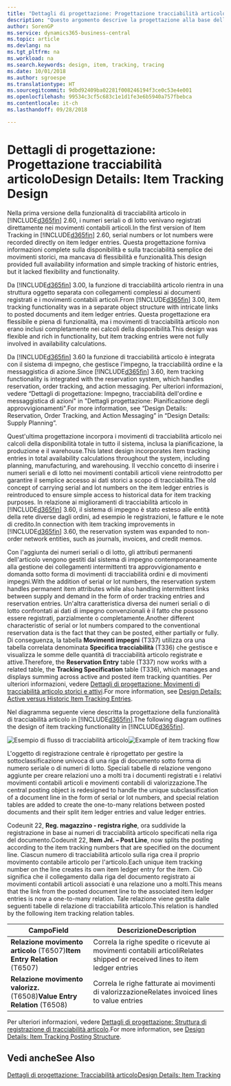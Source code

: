 ```yaml
---
title: "Dettagli di progettazione: Progettazione tracciabilità articolo | Microsoft Docs"
description: "Questo argomento descrive la progettazione alla base della tracciabilità articolo in Business Central."
author: SorenGP
ms.service: dynamics365-business-central
ms.topic: article
ms.devlang: na
ms.tgt_pltfrm: na
ms.workload: na
ms.search.keywords: design, item, tracking, tracing
ms.date: 10/01/2018
ms.author: sgroespe
ms.translationtype: HT
ms.sourcegitcommit: 9dbd92409ba02281f008246194f3ce0c53e4e001
ms.openlocfilehash: 99534c3cf5c683c1e1d1fe3e6b5940a757fbebca
ms.contentlocale: it-ch
ms.lasthandoff: 09/28/2018

---
```

# <a name="design-details-item-tracking-design"></a><span data-ttu-id="31d5e-103">Dettagli di progettazione: Progettazione tracciabilità articolo</span><span class="sxs-lookup"><span data-stu-id="31d5e-103">Design Details: Item Tracking Design</span></span>
<span data-ttu-id="31d5e-104">Nella prima versione della funzionalità di tracciabilità articolo in [!INCLUDE[d365fin](includes/d365fin_md.md)] 2.60, i numeri seriali o di lotto venivano registrati direttamente nei movimenti contabili articoli.</span><span class="sxs-lookup"><span data-stu-id="31d5e-104">In the first version of Item Tracking in [!INCLUDE[d365fin](includes/d365fin_md.md)] 2.60, serial numbers or lot numbers were recorded directly on item ledger entries.</span></span> <span data-ttu-id="31d5e-105">Questa progettazione forniva informazioni complete sulla disponibilità e sulla tracciabilità semplice dei movimenti storici, ma mancava di flessibilità e funzionalità.</span><span class="sxs-lookup"><span data-stu-id="31d5e-105">This design provided full availability information and simple tracking of historic entries, but it lacked flexibility and functionality.</span></span>  

<span data-ttu-id="31d5e-106">Da [!INCLUDE[d365fin](includes/d365fin_md.md)] 3.00, la funzione di tracciabilità articolo rientra in una struttura oggetto separata con collegamenti complessi ai documenti registrati e i movimenti contabili articoli.</span><span class="sxs-lookup"><span data-stu-id="31d5e-106">From [!INCLUDE[d365fin](includes/d365fin_md.md)] 3.00, item tracking functionality was in a separate object structure with intricate links to posted documents and item ledger entries.</span></span> <span data-ttu-id="31d5e-107">Questa progettazione era flessibile e piena di funzionalità, ma i movimenti di tracciabilità articolo non erano inclusi completamente nei calcoli della disponibilità.</span><span class="sxs-lookup"><span data-stu-id="31d5e-107">This design was flexible and rich in functionality, but item tracking entries were not fully involved in availability calculations.</span></span>  

<span data-ttu-id="31d5e-108">Da [!INCLUDE[d365fin](includes/d365fin_md.md)] 3.60 la funzione di tracciabilità articolo è integrata con il sistema di impegno, che gestisce l'impegno, la tracciabilità ordine e la messaggistica di azione.</span><span class="sxs-lookup"><span data-stu-id="31d5e-108">Since [!INCLUDE[d365fin](includes/d365fin_md.md)] 3.60, item tracking functionality is integrated with the reservation system, which handles reservation, order tracking, and action messaging.</span></span> <span data-ttu-id="31d5e-109">Per ulteriori informazioni, vedere “Dettagli di progettazione: Impegno, tracciabilità dell'ordine e messaggistica di azioni" in "Dettagli progettazione: Pianificazione degli approvvigionamenti".</span><span class="sxs-lookup"><span data-stu-id="31d5e-109">For more information, see “Design Details: Reservation, Order Tracking, and Action Messaging” in “Design Details: Supply Planning”.</span></span>  

<span data-ttu-id="31d5e-110">Quest'ultima progettazione incorpora i movimenti di tracciabilità articolo nei calcoli della disponibilità totale in tutto il sistema, inclusa la pianificazione, la produzione e il warehouse.</span><span class="sxs-lookup"><span data-stu-id="31d5e-110">This latest design incorporates item tracking entries in total availability calculations throughout the system, including planning, manufacturing, and warehousing.</span></span> <span data-ttu-id="31d5e-111">Il vecchio concetto di inserire i numeri seriali e di lotto nei movimenti contabili articoli viene reintrodotto per garantire il semplice accesso ai dati storici a scopo di tracciabilità.</span><span class="sxs-lookup"><span data-stu-id="31d5e-111">The old concept of carrying serial and lot numbers on the item ledger entries is reintroduced to ensure simple access to historical data for item tracking purposes.</span></span> <span data-ttu-id="31d5e-112">In relazione ai miglioramenti di tracciabilità articolo in [!INCLUDE[d365fin](includes/d365fin_md.md)] 3.60, il sistema di impegno è stato esteso alle entità della rete diverse dagli ordini, ad esempio le registrazioni, le fatture e le note di credito.</span><span class="sxs-lookup"><span data-stu-id="31d5e-112">In connection with item tracking improvements in [!INCLUDE[d365fin](includes/d365fin_md.md)] 3.60, the reservation system was expanded to non-order network entities, such as journals, invoices, and credit memos.</span></span>  

<span data-ttu-id="31d5e-113">Con l'aggiunta dei numeri seriali o di lotto, gli attributi permanenti dell'articolo vengono gestiti dal sistema di impegno contemporaneamente alla gestione dei collegamenti intermittenti tra approvvigionamento e domanda sotto forma di movimenti di tracciabilità ordini e di movimenti impegni.</span><span class="sxs-lookup"><span data-stu-id="31d5e-113">With the addition of serial or lot numbers, the reservation system handles permanent item attributes while also handling intermittent links between supply and demand in the form of order tracking entries and reservation entries.</span></span> <span data-ttu-id="31d5e-114">Un'altra caratteristica diversa dei numeri seriali o di lotto confrontati ai dati di impegno convenzionali è il fatto che possono essere registrati, parzialmente o completamente.</span><span class="sxs-lookup"><span data-stu-id="31d5e-114">Another different characteristic of serial or lot numbers compared to the conventional reservation data is the fact that they can be posted, either partially or fully.</span></span> <span data-ttu-id="31d5e-115">Di conseguenza, la tabella **Movimenti impegni** (T337) utilizza ora una tabella correlata denominata **Specifica tracciabilità** (T336) che gestisce e visualizza le somme delle quantità di tracciabilità articolo registrate e attive.</span><span class="sxs-lookup"><span data-stu-id="31d5e-115">Therefore, the **Reservation Entry** table (T337) now works with a related table, the **Tracking Specification** table (T336), which manages and displays summing across active and posted item tracking quantities.</span></span> <span data-ttu-id="31d5e-116">Per ulteriori informazioni, vedere [Dettagli di progettazione: Movimenti di tracciabilità articolo storici e attivi](design-details-active-versus-historic-item-tracking-entries.md).</span><span class="sxs-lookup"><span data-stu-id="31d5e-116">For more information, see [Design Details: Active versus Historic Item Tracking Entries](design-details-active-versus-historic-item-tracking-entries.md).</span></span>  

<span data-ttu-id="31d5e-117">Nel diagramma seguente viene descritta la progettazione della funzionalità di tracciabilità articolo in [!INCLUDE[d365fin](includes/d365fin_md.md)].</span><span class="sxs-lookup"><span data-stu-id="31d5e-117">The following diagram outlines the design of item tracking functionality in [!INCLUDE[d365fin](includes/d365fin_md.md)].</span></span>  

<span data-ttu-id="31d5e-118">![Esempio di flusso di tracciabilità articolo](media/design_details_item_tracking_design.png "Esempio di flusso di tracciabilità articolo")</span><span class="sxs-lookup"><span data-stu-id="31d5e-118">![Example of item tracking flow](media/design_details_item_tracking_design.png "Example of item tracking flow")</span></span>  

<span data-ttu-id="31d5e-119">L'oggetto di registrazione centrale è riprogettato per gestire la sottoclassificazione univoca di una riga di documento sotto forma di numero seriale o di numeri di lotto. Speciali tabelle di relazione vengono aggiunte per creare relazioni uno a molti tra i documenti registrati e i relativi movimenti contabili articoli e movimenti contabili di valorizzazione.</span><span class="sxs-lookup"><span data-stu-id="31d5e-119">The central posting object is redesigned to handle the unique subclassification of a document line in the form of serial or lot numbers, and special relation tables are added to create the one-to-many relations between posted documents and their split item ledger entries and value ledger entries.</span></span>  

<span data-ttu-id="31d5e-120">Codeunit 22, **Reg. magazzino - registra righe**, ora suddivide la registrazione in base ai numeri di tracciabilità articolo specificati nella riga del documento.</span><span class="sxs-lookup"><span data-stu-id="31d5e-120">Codeunit 22, **Item Jnl. – Post Line**, now splits the posting according to the item tracking numbers that are specified on the document line.</span></span> <span data-ttu-id="31d5e-121">Ciascun numero di tracciabilità articolo sulla riga crea il proprio movimento contabile articolo per l'articolo.</span><span class="sxs-lookup"><span data-stu-id="31d5e-121">Each unique item tracking number on the line creates its own item ledger entry for the item.</span></span> <span data-ttu-id="31d5e-122">Ciò significa che il collegamento dalla riga del documento registrato ai movimenti contabili articoli associati è una relazione uno a molti.</span><span class="sxs-lookup"><span data-stu-id="31d5e-122">This means that the link from the posted document line to the associated item ledger entries is now a one-to-many relation.</span></span> <span data-ttu-id="31d5e-123">Tale relazione viene gestita dalle seguenti tabelle di relazione di tracciabilità articolo.</span><span class="sxs-lookup"><span data-stu-id="31d5e-123">This relation is handled by the following item tracking relation tables.</span></span>  

|<span data-ttu-id="31d5e-124">Campo</span><span class="sxs-lookup"><span data-stu-id="31d5e-124">Field</span></span>|<span data-ttu-id="31d5e-125">Descrizione</span><span class="sxs-lookup"><span data-stu-id="31d5e-125">Description</span></span>|  
|---------------|---------------------------------------|  
|<span data-ttu-id="31d5e-126">**Relazione movimento articolo** (T6507)</span><span class="sxs-lookup"><span data-stu-id="31d5e-126">**Item Entry Relation** (T6507)</span></span>|<span data-ttu-id="31d5e-127">Correla la righe spedite o ricevute ai movimenti contabili articoli</span><span class="sxs-lookup"><span data-stu-id="31d5e-127">Relates shipped or received lines to item ledger entries</span></span>|  
|<span data-ttu-id="31d5e-128">**Relazione movimento valorizz.** (T6508)</span><span class="sxs-lookup"><span data-stu-id="31d5e-128">**Value Entry Relation** (T6508)</span></span>|<span data-ttu-id="31d5e-129">Correla le righe fatturate ai movimenti di valorizzazione</span><span class="sxs-lookup"><span data-stu-id="31d5e-129">Relates invoiced lines to value entries</span></span>|  

<span data-ttu-id="31d5e-130">Per ulteriori informazioni, vedere [Dettagli di progettazione: Struttura di registrazione di tracciabilità articolo](design-details-item-tracking-posting-structure.md).</span><span class="sxs-lookup"><span data-stu-id="31d5e-130">For more information, see [Design Details: Item Tracking Posting Structure](design-details-item-tracking-posting-structure.md).</span></span>  

## <a name="see-also"></a><span data-ttu-id="31d5e-131">Vedi anche</span><span class="sxs-lookup"><span data-stu-id="31d5e-131">See Also</span></span>  
[<span data-ttu-id="31d5e-132">Dettagli di progettazione: Tracciabilità articolo</span><span class="sxs-lookup"><span data-stu-id="31d5e-132">Design Details: Item Tracking</span></span>](design-details-item-tracking.md)

